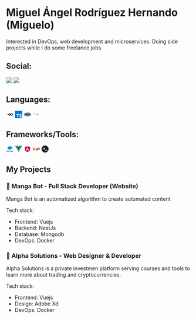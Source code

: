 # Miguel Ángel Rodríguez Hernando (Miguelo)

Interested in DevOps, web development and microservices. Doing side projects while I do some freelance jobs.

## Social:
[![](https://img.shields.io/badge/-@Miguelo981-%23181717?style=flat-square&logo=github)](https://github.com/Miguelo981)
[![](https://img.shields.io/badge/-Miguelo981?style=flat-square&logo=linkedin)](https://www.linkedin.com/in/miguel-%C3%A1ngel-rodr%C3%ADguez-hernando-a20b27196/)


## Languages:
<code><img height="20" src="https://raw.githubusercontent.com/github/explore/80688e429a7d4ef2fca1e82350fe8e3517d3494d/topics/go/go.png"></code>
<code><img height="20" src="https://raw.githubusercontent.com/github/explore/80688e429a7d4ef2fca1e82350fe8e3517d3494d/topics/typescript/typescript.png"></code>
<code><img height="20" src="https://raw.githubusercontent.com/github/explore/ccc16358ac4530c6a69b1b80c7223cd2744dea83/topics/php/php.png"></code>
<code><img height="20" src="https://raw.githubusercontent.com/github/explore/80688e429a7d4ef2fca1e82350fe8e3517d3494d/topics/java/java.png"></code>

## Frameworks/Tools:
<code><img height="20" src="https://raw.githubusercontent.com/github/explore/80688e429a7d4ef2fca1e82350fe8e3517d3494d/topics/docker/docker.png"></code>
<code><img height="20" src="https://raw.githubusercontent.com/github/explore/80688e429a7d4ef2fca1e82350fe8e3517d3494d/topics/vue/vue.png"></code>
<code><img height="20" src="https://raw.githubusercontent.com/github/explore/80688e429a7d4ef2fca1e82350fe8e3517d3494d/topics/angular/angular.png"></code>
<code><img height="20" src="https://raw.githubusercontent.com/github/explore/80688e429a7d4ef2fca1e82350fe8e3517d3494d/topics/git/git.png"></code>
<code><img height="20" src="https://raw.githubusercontent.com/github/explore/80688e429a7d4ef2fca1e82350fe8e3517d3494d/topics/terminal/terminal.png"></code>




## My Projects

### 🤖 Manga Bot - Full Stack Developer (Website)
Manga Bot is an automatized algorithm to create automated content

Tech stack: 
- Frontend: Vuejs
- Backend: NestJs
- Database: Mongodb
- DevOps: Docker


### 💼 Alpha Solutions - Web Designer & Developer
Alpha Solutions is a private investmen platform serving courses and tools to learn more about trading and cryptocurrencies.

Tech stack: 
- Frontend: Vuejs
- Design: Adobe Xd
- DevOps: Docker
